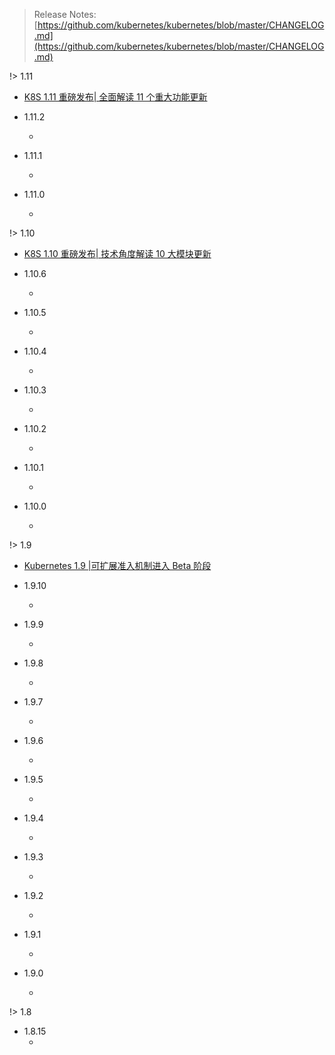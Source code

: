 > Release Notes: [https://github.com/kubernetes/kubernetes/blob/master/CHANGELOG.md](https://github.com/kubernetes/kubernetes/blob/master/CHANGELOG.md)

!> 1.11

- [K8S 1.11 重磅发布| 全面解读 11 个重大功能更新](https://mp.weixin.qq.com/s/aFk30bqOez44NFQ3KhZ37Q)

* 1.11.2
  - []()

* 1.11.1
  - []()

* 1.11.0
  - []()


!> 1.10

- [K8S 1.10 重磅发布| 技术角度解读 10 大模块更新](https://mp.weixin.qq.com/s/TFlsJBACTuD8h7DrvfvuDA)

* 1.10.6
  - []()

* 1.10.5
  - []()

* 1.10.4
  - []()

* 1.10.3
  - []()

* 1.10.2
  - []()

* 1.10.1
  - []()

* 1.10.0
  - []()

!> 1.9

- [Kubernetes 1.9 |可扩展准入机制进入 Beta 阶段](https://mp.weixin.qq.com/s/ayI9WmrkpJM6b3aKaVsdFQ)

* 1.9.10
  - []()

* 1.9.9
  - []()

* 1.9.8
  - []()

* 1.9.7
  - []()

* 1.9.6
  - []()

* 1.9.5
  - []()

* 1.9.4
  - []()

* 1.9.3
  - []()

* 1.9.2
  - []()

* 1.9.1
  - []()

* 1.9.0
  - []()

!> 1.8

* 1.8.15
  - []()
